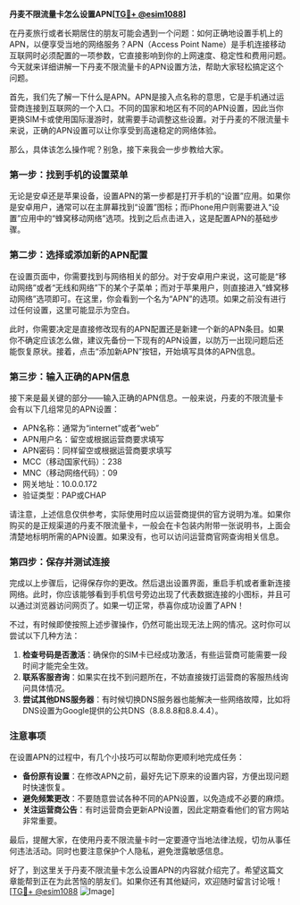**丹麦不限流量卡怎么设置APN[[TG💪+ @esim1088](https://t.me/s/esim1088)]**

在丹麦旅行或者长期居住的朋友可能会遇到一个问题：如何正确地设置手机上的APN，以便享受当地的网络服务？APN（Access Point Name）是手机连接移动互联网时必须配置的一项参数，它直接影响到你的上网速度、稳定性和费用问题。今天就来详细讲解一下丹麦不限流量卡的APN设置方法，帮助大家轻松搞定这个问题。

首先，我们先了解一下什么是APN。APN是接入点名称的意思，它是手机通过运营商连接到互联网的一个入口。不同的国家和地区有不同的APN设置，因此当你更换SIM卡或使用国际漫游时，就需要手动调整这些设置。对于丹麦的不限流量卡来说，正确的APN设置可以让你享受到高速稳定的网络体验。

那么，具体该怎么操作呢？别急，接下来我会一步步教给大家。

### **第一步：找到手机的设置菜单**

无论是安卓还是苹果设备，设置APN的第一步都是打开手机的“设置”应用。如果你是安卓用户，通常可以在主屏幕找到“设置”图标；而iPhone用户则需要进入“设置”应用中的“蜂窝移动网络”选项。找到之后点击进入，这是配置APN的基础步骤。

### **第二步：选择或添加新的APN配置**

在设置页面中，你需要找到与网络相关的部分。对于安卓用户来说，这可能是“移动网络”或者“无线和网络”下的某个子菜单；而对于苹果用户，则直接进入“蜂窝移动网络”选项即可。在这里，你会看到一个名为“APN”的选项。如果之前没有进行过任何设置，这里可能显示为空白。

此时，你需要决定是直接修改现有的APN配置还是新建一个新的APN条目。如果你不确定应该怎么做，建议先备份一下现有的APN设置，以防万一出现问题后还能恢复原状。接着，点击“添加新APN”按钮，开始填写具体的APN信息。

### **第三步：输入正确的APN信息**

接下来是最关键的部分——输入正确的APN信息。一般来说，丹麦的不限流量卡会有以下几组常见的APN设置：

- APN名称：通常为“internet”或者“web”
- APN用户名：留空或根据运营商要求填写
- APN密码：同样留空或根据运营商要求填写
- MCC（移动国家代码）：238
- MNC（移动网络代码）：09
- 网关地址：10.0.0.172
- 验证类型：PAP或CHAP

请注意，上述信息仅供参考，实际使用时应以运营商提供的官方说明为准。如果你购买的是正规渠道的丹麦不限流量卡，一般会在卡包装内附带一张说明书，上面会清楚地标明所需的APN设置。如果没有，也可以访问运营商官网查询相关信息。

### **第四步：保存并测试连接**

完成以上步骤后，记得保存你的更改。然后退出设置界面，重启手机或者重新连接网络。此时，你应该能够看到手机信号旁边出现了代表数据连接的小图标，并且可以通过浏览器访问网页了。如果一切正常，恭喜你成功设置了APN！

不过，有时候即使按照上述步骤操作，仍然可能出现无法上网的情况。这时你可以尝试以下几种方法：

1. **检查号码是否激活**：确保你的SIM卡已经成功激活，有些运营商可能需要一段时间才能完全生效。
2. **联系客服咨询**：如果实在找不到问题所在，不妨直接拨打运营商的客服热线询问具体情况。
3. **尝试其他DNS服务器**：有时候切换DNS服务器也能解决一些网络故障，比如将DNS设置为Google提供的公共DNS（8.8.8.8和8.8.4.4）。

### **注意事项**

在设置APN的过程中，有几个小技巧可以帮助你更顺利地完成任务：

- **备份原有设置**：在修改APN之前，最好先记下原来的设置内容，方便出现问题时快速恢复。
- **避免频繁更改**：不要随意尝试各种不同的APN设置，以免造成不必要的麻烦。
- **关注运营商公告**：有时运营商会更新APN设置，因此定期查看他们的官方网站非常重要。

最后，提醒大家，在使用丹麦不限流量卡时一定要遵守当地法律法规，切勿从事任何违法活动。同时也要注意保护个人隐私，避免泄露敏感信息。

好了，到这里关于丹麦不限流量卡怎么设置APN的内容就介绍完了。希望这篇文章能帮到正在为此苦恼的朋友们。如果你还有其他疑问，欢迎随时留言讨论哦！[[TG💪+ @esim1088](https://t.me/s/esim1088) ![Image](https://i.postimg.cc/4NQfJmqS/Snipaste-2025-05-13-00-14-12.png)]